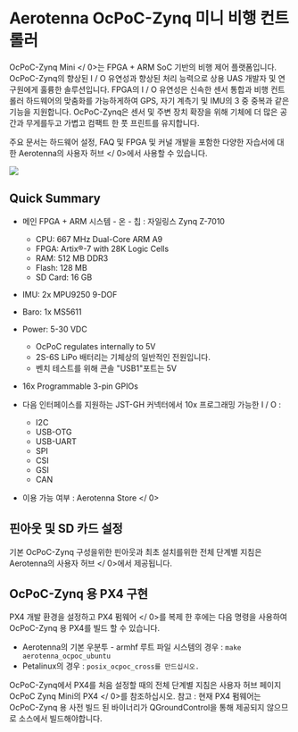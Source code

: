 # Aerotenna OcPoC-Zynq 미니 비행 컨트롤러

 OcPoC-Zynq Mini </ 0>는 FPGA + ARM SoC 기반의 비행 제어 플랫폼입니다. OcPoC-Zynq의 향상된 I / O 유연성과 향상된 처리 능력으로 상용 UAS 개발자 및 연구원에게 훌륭한 솔루션입니다. FPGA의 I / O 유연성은 신속한 센서 통합과 비행 컨트롤러 하드웨어의 맞춤화를 가능하게하여 GPS, 자기 계측기 및 IMU의 3 중 중복과 같은 기능을 지원합니다. OcPoC-Zynq은 센서 및 주변 장치 확장을 위해 기체에 더 많은 공간과 무게를두고 가볍고 컴팩트 한 풋 프린트를 유지합니다.</p> 

주요 문서는 하드웨어 설정, FAQ 및 FPGA 및 커널 개발을 포함한 다양한 자습서에 대한  Aerotenna의 사용자 허브 </ 0>에서 사용할 수 있습니다.</p> 

![](../../assets/hardware/hardware-ocpoc-zynq-mini.jpg)

## Quick Summary

- 메인 FPGA + ARM 시스템 - 온 - 칩 : 자일링스 Zynq Z-7010 
    - CPU: 667 MHz Dual-Core ARM A9 
    - FPGA: Artix®-7 with 28K Logic Cells 
    - RAM: 512 MB DDR3 
    - Flash: 128 MB 
    - SD Card: 16 GB 
- IMU: 2x MPU9250 9-DOF 
- Baro: 1x MS5611 
- Power: 5-30 VDC 
    - OcPoC regulates internally to 5V 
    - 2S-6S LiPo 배터리는 기체상의 일반적인 전원입니다.
    - 벤치 테스트를 위해 콘솔 "USB1"포트는 5V
- 16x Programmable 3-pin GPIOs
- 다음 인터페이스를 지원하는 JST-GH 커넥터에서 10x 프로그래밍 가능한 I / O : 
    - I2C
    - USB-OTG 
    - USB-UART 
    - SPI
    - CSI 
    - GSI 
    - CAN
- 이용 가능 여부 :  Aerotenna Store </ 0></li> </ul> 
    
    ## 핀아웃 및 SD 카드 설정
    
    기본 OcPoC-Zynq 구성을위한 핀아웃과 최초 설치를위한 전체 단계별 지침은  Aerotenna의 사용자 허브 </ 0>에서 제공됩니다.</p> 
    
    ## OcPoC-Zynq 용 PX4 구현
    
    PX4 개발 환경을 설정하고  PX4 펌웨어 </ 0>를 복제 한 후에는 다음 명령을 사용하여 OcPoC-Zynq 용 PX4를 빌드 할 수 있습니다.</p> 
    
    - Aerotenna의 기본 우분투 - armhf 루트 파일 시스템의 경우 : ```make aerotenna_ocpoc_ubuntu```
    - Petalinux의 경우 : ```posix_ocpoc_cross를 만드십시오.```
    
    OcPoC-Zynq에서 PX4를 처음 설정할 때의 전체 단계별 지침은 사용자 허브 페이지  OcPoC Zynq Mini의 PX4 </ 0>를 참조하십시오. 참고 : 현재 PX4 펌웨어는 OcPoC-Zynq 용 사전 빌드 된 바이너리가 QGroundControl을 통해 제공되지 않으므로 소스에서 빌드해야합니다.</p>